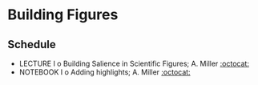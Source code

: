 # Building Figures

## Schedule

 * LECTURE I  o  Building Salience in Scientific Figures; A. Miller [:octocat:](https://github.com/adamamiller)
 * NOTEBOOK I  o  Adding highlights; A. Miller [:octocat:](https://github.com/adamamiller)
